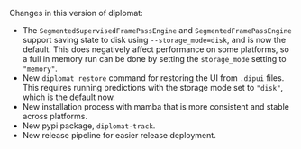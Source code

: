 Changes in this version of diplomat:
 - The `SegmentedSupervisedFramePassEngine` and `SegmentedFramePassEngine` support saving state to disk using
   `--storage_mode=disk`, and is now the default. This does negatively affect performance on some platforms,
   so a full in memory run can be done by setting the `storage_mode` setting to `"memory"`.
 - New `diplomat restore` command for restoring the UI from `.dipui` files. This requires running predictions with the
   storage mode set to `"disk"`, which is the default now.
 - New installation process with mamba that is more consistent and stable across platforms.
 - New pypi package, `diplomat-track`.
 - New release pipeline for easier release deployment.